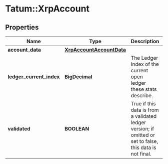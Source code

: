 # Tatum::XrpAccount

## Properties
Name | Type | Description | Notes
------------ | ------------- | ------------- | -------------
**account_data** | [**XrpAccountAccountData**](XrpAccountAccountData.md) |  | [optional] 
**ledger_current_index** | [**BigDecimal**](BigDecimal.md) | The Ledger Index of the current open ledger these stats describe. | [optional] 
**validated** | **BOOLEAN** | True if this data is from a validated ledger version; if omitted or set to false, this data is not final. | [optional] 

